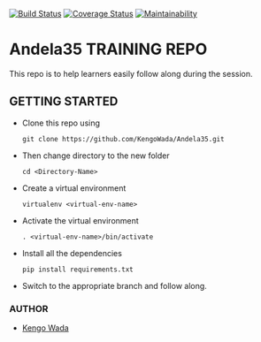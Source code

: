 [![Build Status](https://travis-ci.com/Busobozihakiim/Andela35-1.svg?branch=deploy)](https://travis-ci.com/Busobozihakiim/Andela35-1)
[![Coverage Status](https://coveralls.io/repos/github/Busobozihakiim/Andela35-1/badge.svg?branch=deploy)](https://coveralls.io/github/Busobozihakiim/Andela35-1?branch=deploy)
[![Maintainability](https://api.codeclimate.com/v1/badges/ff83c67b25540dc601c1/maintainability)](https://codeclimate.com/github/Busobozihakiim/Andela35-1/maintainability)

# Andela35 TRAINING REPO
This repo is to help learners easily follow along during the session.

## GETTING STARTED
* Clone this repo using 

  ```git clone https://github.com/KengoWada/Andela35.git```

* Then change directory to the new folder 
  
  ```cd <Directory-Name> ```

* Create a virtual environment 
  
  ```virtualenv <virtual-env-name>```

* Activate the virtual environment 

  ```. <virtual-env-name>/bin/activate```

* Install all the dependencies 
  
  ```pip install requirements.txt```

* Switch to the appropriate branch and follow along.

### AUTHOR 
* [Kengo Wada](https://github.com/KengoWada)

